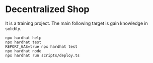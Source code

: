 # Decentralized Shop

It is a training project. The main following target is gain knowledge in solidity.

```shell
npx hardhat help
npx hardhat test
REPORT_GAS=true npx hardhat test
npx hardhat node
npx hardhat run scripts/deploy.ts
```

